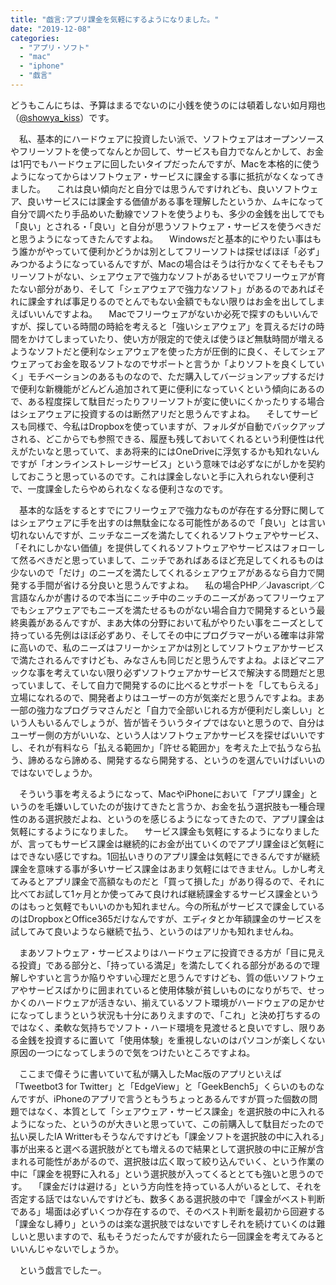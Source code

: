 ```yaml
---
title: "戯言:アプリ課金を気軽にするようになりました。"
date: "2019-12-08"
categories: 
  - "アプリ・ソフト"
  - "mac"
  - "iphone"
  - "戯言"
---
```


どうもこんにちは、予算はまるでないのに小銭を使うのには頓着しない如月翔也（[@showya\_kiss](http://twitter.com/showya_kiss)）です。

　私、基本的にハードウェアに投資したい派で、ソフトウェアはオープンソースやフリーソフトを使ってなんとか回して、サービスも自力でなんとかして、お金は1円でもハードウェアに回したいタイプだったんですが、Macを本格的に使うようになってからはソフトウェア・サービスに課金する事に抵抗がなくなってきました。 　これは良い傾向だと自分では思うんですけれども、良いソフトウェア、良いサービスには課金する価値がある事を理解したというか、ムキになって自分で調べたり手品めいた動線でソフトを使うよりも、多少の金銭を出してでも「良い」とされる・「良い」と自分が思うソフトウェア・サービスを使うべきだと思うようになってきたんですよね。 　Windowsだと基本的にやりたい事はもう誰かがやっていて便利かどうかは別としてフリーソフトは探せばほぼ「必ず」みつかるようになっているんですが、Macの場合はそうは行かなくてそもそもフリーソフトがない、シェアウェアで強力なソフトがあるせいでフリーウェアが育たない部分があり、そして「シェアウェアで強力なソフト」があるのであればそれに課金すれば事足りるのでとんでもない金額でもない限りはお金を出してしまえばいいんですよね。 　Macでフリーウェアがないか必死で探すのもいいんですが、探している時間の時給を考えると「強いシェアウェア」を買えるだけの時間をかけてしまっていたり、使い方が限定的で使えば使うほど無駄時間が増えるようなソフトだと便利なシェアウェアを使った方が圧倒的に良く、そしてシェアウェアってお金を取るソフトなのでサポートと言うか「よりソフトを良くしていく」モチベーションのあるものなので、ただ購入してバージョンアップするだけで便利な新機能がどんどん追加されて更に便利になっていくという傾向にあるので、ある程度探して駄目だったりフリーソフトが変に使いにくかったりする場合はシェアウェアに投資するのは断然アリだと思うんですよね。 　そしてサービスも同様で、今私はDropboxを使っていますが、フォルダが自動でバックアップされる、どこからでも参照できる、履歴も残しておいてくれるという利便性は代えがたいなと思っていて、まあ将来的にはOneDriveに浮気するかも知れないんですが「オンラインストレージサービス」という意味では必ずなにがしかを契約しておこうと思っているのです。これは課金しないと手に入れられない便利さで、一度課金したらやめられなくなる便利さなのです。

　基本的な話をするとすでにフリーウェアで強力なものが存在する分野に関してはシェアウェアに手を出すのは無駄金になる可能性があるので「良い」とは言い切れないんですが、ニッチなニーズを満たしてくれるソフトウェアやサービス、「それにしかない価値」を提供してくれるソフトウェアやサービスはフォローして然るべきだと思っていまして、ニッチであればあるほど充足してくれるものは少ないので「だけ」のニーズを満たしてくれるシェアウェアがあるなら自力で開発する手間が省ける分良いと思うんですよね。 　私の場合PHP／Javascript／C言語なんかが書けるので本当にニッチ中のニッチのニーズがあってフリーウェアでもシェアウェアでもニーズを満たせるものがない場合自力で開発するという最終奥義があるんですが、まあ大体の分野において私がやりたい事をニーズとして持っている先例はほぼ必ずあり、そしてその中にプログラマーがいる確率は非常に高いので、私のニーズはフリーかシェアかは別としてソフトウェアかサービスで満たされるんですけども、みなさんも同じだと思うんですよね。よほどマニアックな事を考えていない限り必ずソフトウェアかサービスで解決する問題だと思っていまして、そして自力で開発するのに比べるとサポートを「してもらえる」立場になれるので、開発者よりはユーザーの方が気楽だと思うんですよね。まあ一部の強力なプログラマさんだと「自力で全部いじれる方が便利だし楽しい」という人もいるんでしょうが、皆が皆そういうタイプではないと思うので、自分はユーザー側の方がいいな、という人はソフトウェアかサービスを探せばいいですし、それが有料なら「払える範囲か」「許せる範囲か」を考えた上で払うなら払う、諦めるなら諦める、開発するなら開発する、というのを選んでいけばいいのではないでしょうか。

　そういう事を考えるようになって、MacやiPhoneにおいて「アプリ課金」というのを毛嫌いしていたのが抜けてきたと言うか、お金を払う選択肢も一種合理性のある選択肢だよね、というのを感じるようになってきたので、アプリ課金は気軽にするようになりました。 　サービス課金も気軽にするようになりましたが、言ってもサービス課金は継続的にお金が出ていくのでアプリ課金ほど気軽にはできない感じですね。1回払いきりのアプリ課金は気軽にできるんですが継続課金を意味する事が多いサービス課金はあまり気軽にはできません。しかし考えてみるとアプリ課金で高額なものだと「買って損した」があり得るので、それに比べてお試して1ヶ月とか使ってみて良ければ継続課金するサービス課金というのはもっと気軽でもいいのかも知れません。今の所私がサービスで課金しているのはDropboxとOffice365だけなんですが、エディタとか年額課金のサービスを試してみて良いようなら継続で払う、というのはアリかも知れませんね。

　まあソフトウェア・サービスよりはハードウェアに投資できる方が「目に見える投資」である部分と、「持っている満足」を満たしてくれる部分があるので理解しやすいと言うか陥りやすい心理だと思うんですけども、質の低いソフトウェアやサービスばかりに囲まれていると使用体験が貧しいものになりがちで、せっかくのハードウェアが活きない、揃えているソフト環境がハードウェアの足かせになってしまうという状況も十分にありえますので、「これ」と決め打ちするのではなく、柔軟な気持ちでソフト・ハード環境を見渡せると良いですし、限りある金銭を投資するに置いて「使用体験」を重視しないのはパソコンが楽しくない原因の一つになってしまうので気をつけたいところですよね。

　ここまで偉そうに書いていて私が購入したMac版のアプリといえば「Tweetbot3 for Twitter」と「EdgeView」と「GeekBench5」くらいのものなんですが、iPhoneのアプリで言うともうちょっとあるんですが買った個数の問題ではなく、本質として「シェアウェア・サービス課金」を選択肢の中に入れるようになった、というのが大きいと思っていて、この前購入して駄目だったので払い戻したIA Writterもそうなんですけども「課金ソフトを選択肢の中に入れる」事が出来ると選べる選択肢がとても増えるので結果として選択肢の中に正解が含まれる可能性があがるので、選択肢は広く取って絞り込んでいく、という作業の中に「課金を視野に入れる」という選択肢が入ってくるととても強いと思うのです。 　「課金だけは避ける」という方向性を持っている人がいるとして、それを否定する話ではないんですけども、数多くある選択肢の中で「課金がベスト判断である」場面は必ずいくつか存在するので、そのベスト判断を最初から回避する「課金なし縛り」というのは楽な選択肢ではないですしそれを続けていくのは難しいと思いますので、私もそうだったんですが疲れたら一回課金を考えてみるといいんじゃないでしょうか。

　という戯言でしたー。
